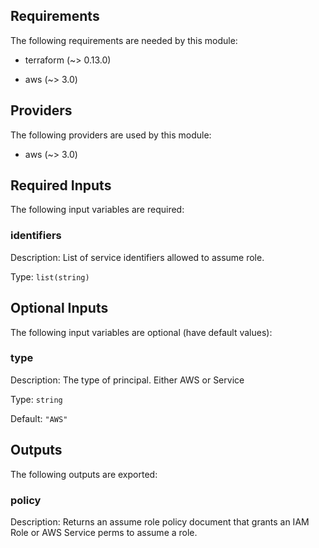 ## Requirements

The following requirements are needed by this module:

- terraform (~> 0.13.0)

- aws (~> 3.0)

## Providers

The following providers are used by this module:

- aws (~> 3.0)

## Required Inputs

The following input variables are required:

### identifiers

Description: List of service identifiers allowed to assume role.

Type: `list(string)`

## Optional Inputs

The following input variables are optional (have default values):

### type

Description: The type of principal.  Either AWS or Service

Type: `string`

Default: `"AWS"`

## Outputs

The following outputs are exported:

### policy

Description: Returns an assume role policy document that grants an IAM Role or AWS Service perms to assume a role.

